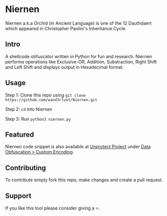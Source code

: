 # Niernen
Niernen a.k.a Orchid (in Ancient Language) is one of the 12 Dauthdaert which appeared in Christopher Paolini's Inheritance Cycle.

## Intro
A shellcode obfuscator written in Python for fun and research. Niernen performs operations like Exclusive-OR, Addition, Substraction, Right Shift and Left Shift and displays output in Hexadecimal format. 

## Usage
Step 1: Clone this repo using `git clone https://github.com/wand3rlust/Niernen.git`

Step 2: `cd` into Niernen

Step 3: Run `python3 niernen.py`

## Featured
Niernen code snippet is also available at [Unprotect Project](https://unprotect.it) under [Data Obfuscation > Custom Encoding](https://unprotect.it/snippet/custom-encoding/188/).

## Contributing

To contribute simply fork this repo, make changes and create a pull request.

## Support

If you like this tool please consider giving a :star:.
